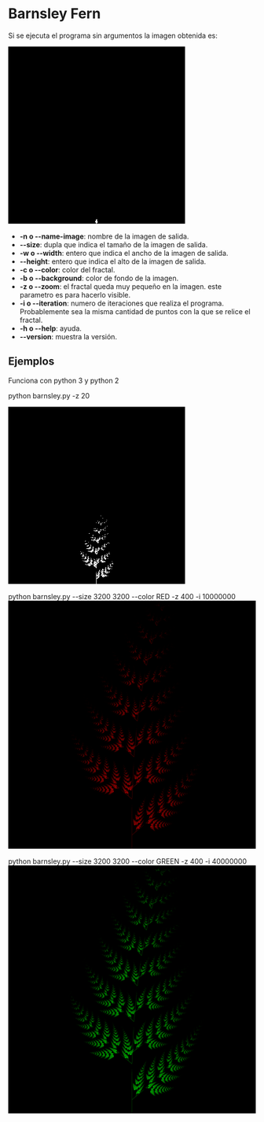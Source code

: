 # Barnsley Fern

Si se ejecuta el programa sin argumentos la imagen obtenida es:

![](https://github.com/Luispapiernik/Fractales/blob/master/Barnsley/Images/barnsley.png)

 * **-n o --name-image**: nombre de la imagen de salida.
 * **--size**: dupla que indica el tamaño de la imagen de salida.
 * **-w o --width**: entero que indica el ancho de la imagen de salida.
 * **--height**: entero que indica el alto de la imagen de salida.
 * **-c o --color**: color del fractal.
 * **-b o --background**: color de fondo de la imagen.
 * **-z o --zoom**: el fractal queda muy pequeño en la imagen. este parametro es para
    hacerlo visible.
 * **-i o --iteration**: numero de iteraciones que realiza el programa.
    Probablemente sea la misma cantidad de puntos con la que se relice el fractal.
 * **-h o --help**: ayuda.
 * **--version**: muestra la versión.
 
## Ejemplos

Funciona con python 3 y python 2

python barnsley.py -z 20

![](https://github.com/Luispapiernik/Fractales/blob/master/Barnsley/Images/ej1.png)

python barnsley.py --size 3200 3200 --color RED -z 400 -i 10000000
![](https://github.com/Luispapiernik/Fractales/blob/master/Barnsley/Images/ej2.png)

python barnsley.py --size 3200 3200 --color GREEN -z 400 -i 40000000
![](https://github.com/Luispapiernik/Fractales/blob/master/Barnsley/Images/ej3.png)
